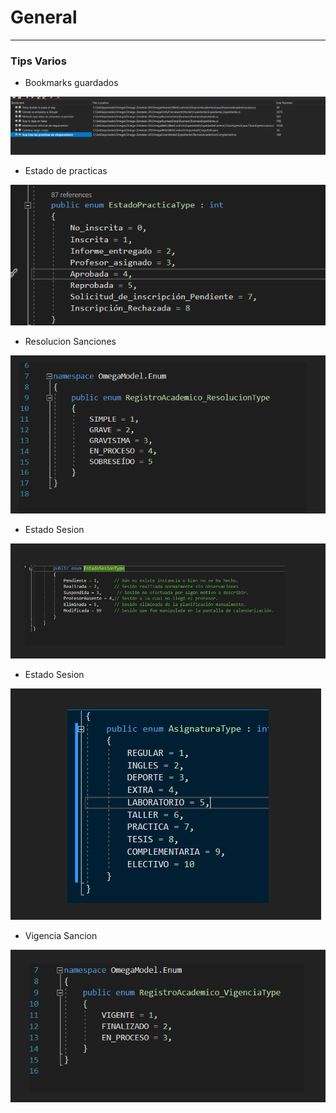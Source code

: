 # General 
---

### Tips Varios

- Bookmarks guardados

<img src="/images/bookmark.png">

- Estado de practicas

<img src="/images/estadoPracticas.png">

- Resolucion Sanciones

<img src="/images/resolucionSancion.png">

- Estado Sesion

<img src="/images/estadosesion.png">

- Estado Sesion

<img src="/images/tipoasignatura.png">

- Vigencia Sancion

<img src="/images/vigenciasancion.png">